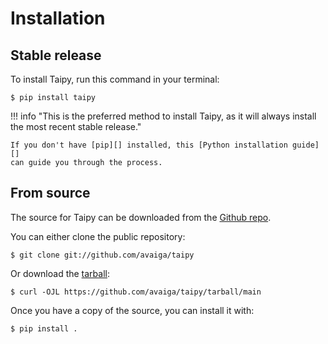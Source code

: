 # Installation

## Stable release

To install Taipy, run this command in your
terminal:

``` console
$ pip install taipy
```

!!! info "This is the preferred method to install Taipy, as it will always install the most recent stable release."

    If you don't have [pip][] installed, this [Python installation guide][]
    can guide you through the process.

## From source

The source for Taipy can be downloaded from
the [Github repo][].

You can either clone the public repository:

``` console
$ git clone git://github.com/avaiga/taipy
```

Or download the [tarball][]:

``` console
$ curl -OJL https://github.com/avaiga/taipy/tarball/main
```

Once you have a copy of the source, you can install it with:

``` console
$ pip install .
```

  [pip]: https://pip.pypa.io
  [Python installation guide]: http://docs.python-guide.org/en/latest/starting/installation/
  [Github repo]: https://github.com/Avaiga/taipy
  [tarball]: https://github.com/Avaiga/taipy/tarball/main